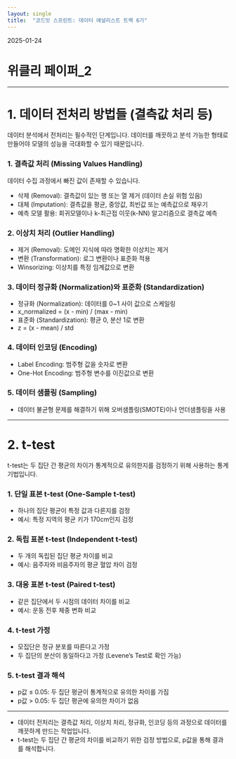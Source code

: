 ```yaml
---
layout: single
title:  "코드잇 스프린트: 데이터 애널리스트 트랙 6기"
---
```

2025-01-24
# 위클리 페이퍼_2
---
# 1. 데이터 전처리 방법들 (결측값 처리 등)
데이터 분석에서 전처리는 필수적인 단계입니다. 
데이터를 깨끗하고 분석 가능한 형태로 만들어야 모델의 성능을 극대화할 수 있기 때문입니다. 

###   1. 결측값 처리 (Missing Values Handling)
데이터 수집 과정에서 빠진 값이 존재할 수 있습니다. 

- 삭제 (Removal): 결측값이 있는 행 또는 열 제거 (데이터 손실 위험 있음)
- 대체 (Imputation): 결측값을 평균, 중앙값, 최빈값 또는 예측값으로 채우기
- 예측 모델 활용: 회귀모델이나 k-최근접 이웃(k-NN) 알고리즘으로 결측값 예측
### 2. 이상치 처리 (Outlier Handling)
- 제거 (Removal): 도메인 지식에 따라 명확한 이상치는 제거
- 변환 (Transformation): 로그 변환이나 표준화 적용
- Winsorizing: 이상치를 특정 임계값으로 변환
### 3. 데이터 정규화 (Normalization)와 표준화 (Standardization)
- 정규화 (Normalization): 데이터를 0~1 사이 값으로 스케일링
- x_normalized = (x - min) / (max - min)
- 표준화 (Standardization): 평균 0, 분산 1로 변환
- z = (x - mean) / std
### 4. 데이터 인코딩 (Encoding)
- Label Encoding: 범주형 값을 숫자로 변환
- One-Hot Encoding: 범주형 변수를 이진값으로 변환
### 5. 데이터 샘플링 (Sampling)
- 데이터 불균형 문제를 해결하기 위해 오버샘플링(SMOTE)이나 언더샘플링을 사용
---
# 2. t-test
t-test는 두 집단 간 평균의 차이가 통계적으로 유의한지를 검정하기 위해 사용하는 통계 기법입니다. 

### 1. 단일 표본 t-test (One-Sample t-test)
- 하나의 집단 평균이 특정 값과 다른지를 검정
- 예시: 특정 지역의 평균 키가 170cm인지 검정
### 2. 독립 표본 t-test (Independent t-test)
- 두 개의 독립된 집단 평균 차이를 비교
- 예시: 음주자와 비음주자의 평균 혈압 차이 검정
### 3. 대응 표본 t-test (Paired t-test)
- 같은 집단에서 두 시점의 데이터 차이를 비교
- 예시: 운동 전후 체중 변화 비교
### 4. t-test 가정
- 모집단은 정규 분포를 따른다고 가정
- 두 집단의 분산이 동일하다고 가정 (Levene’s Test로 확인 가능)
### 5. t-test 결과 해석
- p값 ≤ 0.05: 두 집단 평균이 통계적으로 유의한 차이를 가짐
- p값 > 0.05: 두 집단 평균에 유의한 차이가 없음
---
- 데이터 전처리는 결측값 처리, 이상치 처리, 정규화, 인코딩 등의 과정으로 데이터를 깨끗하게 만드는 작업입니다.
- t-test는 두 집단 간 평균의 차이를 비교하기 위한 검정 방법으로, p값을 통해 결과를 해석합니다.

